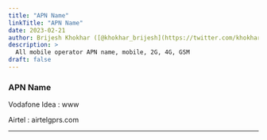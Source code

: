 ```yaml
---
title: "APN Name"
linkTitle: "APN Name"
date: 2023-02-21
author: Brijesh Khokhar ([@khokhar_brijesh](https://twitter.com/khokhar_brijesh))
description: >
  All mobile operator APN name, mobile, 2G, 4G, GSM
draft: false
---
```





### APN Name

Vodafone Idea : www

Airtel : airtelgprs.com

---
